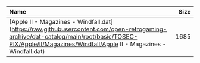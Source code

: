 |Name|Size|
|:---|---:|
|[Apple II - Magazines - Windfall.dat](https://raw.githubusercontent.com/open-retrogaming-archive/dat-catalog/main/root/basic/TOSEC-PIX/Apple/II/Magazines/Windfall/Apple II - Magazines - Windfall.dat)|1685|
